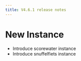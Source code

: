 ```yaml
---
title: V4.6.1 release notes
---
```


# New Instance

- Introduce scorewater instance
- Introduce snuffelfiets instance
